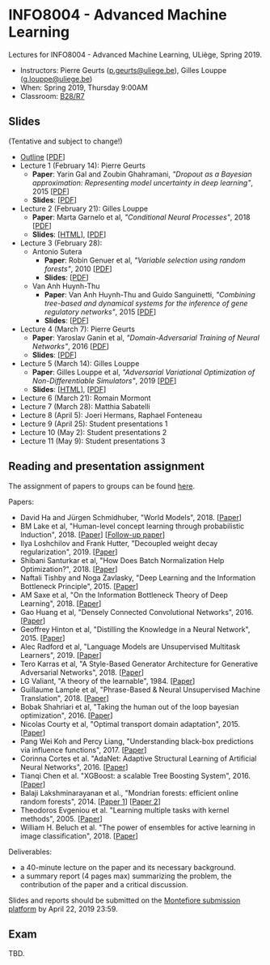 # INFO8004 - Advanced Machine Learning

Lectures for INFO8004 - Advanced Machine Learning, ULiège, Spring 2019.

- Instructors:  Pierre Geurts ([p.geurts@uliege.be](mailto:g.louppe@uliege.be)), Gilles Louppe ([g.louppe@uliege.be](mailto:g.louppe@uliege.be))
- When: Spring 2019, Thursday 9:00AM
- Classroom: [B28/R7](https://www.campus.uliege.be/cms/c_5119631/fr/r7-montefiore)

## Slides

(Tentative and subject to change!)

- [Outline](https://glouppe.github.io/info8004-advanced-machine-learning/?p=outline.md) [[PDF](https://glouppe.github.io/info8004-advanced-machine-learning/pdf/outline.pdf)]
- Lecture 1 (February 14): Pierre Geurts
    - **Paper**: Yarin Gal and Zoubin Ghahramani, _"Dropout as a Bayesian approximation: Representing model uncertainty in deep learning"_, 2015 [[PDF](http://proceedings.mlr.press/v48/gal16.pdf)]
    - **Slides**: [[PDF](https://glouppe.github.io/info8004-advanced-machine-learning/pdf/lec1.pdf)]
- Lecture 2 (February 21): Gilles Louppe
    - **Paper**: Marta Garnelo et al, _"Conditional Neural Processes"_, 2018 [[PDF](https://arxiv.org/abs/1807.01613)]
    - **Slides**: [[HTML](https://glouppe.github.io/info8004-advanced-machine-learning/?p=lecture2.md)], [[PDF](https://glouppe.github.io/info8004-advanced-machine-learning/pdf/lec2.pdf)]
- Lecture 3 (February 28):
    - Antonio Sutera
        - **Paper**: Robin Genuer et al, _"Variable selection using random forests"_, 2010 [[PDF](https://www.sciencedirect.com/science/article/pii/S0167865510000954)]
        - **Slides**: [[PDF](https://glouppe.github.io/info8004-advanced-machine-learning/pdf/lec3-antonio.pdf)]
    - Van Anh Huynh-Thu
        - **Paper**: Van Anh Huynh-Thu and Guido Sanguinetti, _"Combining tree-based and dynamical systems for the inference of gene regulatory networks"_, 2015 [[PDF](https://academic.oup.com/bioinformatics/article/31/10/1614/176842)]
        - **Slides**: [[PDF](https://glouppe.github.io/info8004-advanced-machine-learning/pdf/lec3-vananh.pdf)]
- Lecture 4 (March 7): Pierre Geurts
    - **Paper**: Yaroslav Ganin et al, _"Domain-Adversarial Training of Neural Networks"_, 2016 [[PDF](http://jmlr.org/papers/v17/15-239.html)]
    - **Slides**: [[PDF](https://glouppe.github.io/info8004-advanced-machine-learning/pdf/lec4.pdf)]
- Lecture 5 (March 14): Gilles Louppe
    - **Paper**: Gilles Louppe et al, _"Adversarial Variational Optimization of Non-Differentiable Simulators"_, 2019 [[PDF](https://arxiv.org/abs/1707.07113)]
    - **Slides**: [[HTML](https://glouppe.github.io/info8004-advanced-machine-learning/?p=lecture5.md)], [[PDF](https://glouppe.github.io/info8004-advanced-machine-learning/pdf/lec5.pdf)]
- Lecture 6 (March 21): Romain Mormont
- Lecture 7 (March 28): Matthia Sabatelli
- Lecture 8 (April 5): Joeri Hermans, Raphael Fonteneau
- Lecture 9 (April 25): Student presentations 1
- Lecture 10 (May 2): Student presentations 2
- Lecture 11 (May 9): Student presentations 3

## Reading and presentation assignment

The assignment of papers to groups can be found [here](https://github.com/glouppe/info8004-advanced-machine-learning/blob/master/readings.ipynb).

Papers:

- David Ha and Jürgen Schmidhuber, "World Models", 2018.
[[Paper](https://arxiv.org/abs/1803.10122)]
- BM Lake et al, "Human-level concept learning through probabilistic Induction", 2018.
[[Paper](https://www.ncbi.nlm.nih.gov/pubmed/26659050)] [[Follow-up paper](https://cims.nyu.edu/~brenden/1902.03477.pdf)]
- Ilya Loshchilov and Frank Hutter, "Decoupled weight decay regularization", 2019.
[[Paper](https://arxiv.org/abs/1711.05101)]
- Shibani Santurkar et al, "How Does Batch Normalization Help Optimization?", 2018.
[[Paper](http://papers.nips.cc/paper/7515-how-does-batch-normalization-help-optimization.pdf)]
- Naftali Tishby and Noga Zavlasky, "Deep Learning and the Information Bottleneck Principle", 2015.
[[Paper](https://arxiv.org/abs/1503.02406)]
- AM Saxe et al, "On the Information Bottleneck Theory of Deep Learning", 2018.
[[Paper](https://openreview.net/forum?id=ry_WPG-A-)]
- Gao Huang et al, "Densely Connected Convolutional Networks", 2016.
[[Paper](https://arxiv.org/abs/1608.06993)]
- Geoffrey Hinton et al, "Distilling the Knowledge in a Neural Network", 2015.
[[Paper](https://arxiv.org/pdf/1503.02531.pdf)]
- Alec Radford et al, "Language Models are Unsupervised Multitask Learners", 2019.
[[Paper](https://d4mucfpksywv.cloudfront.net/better-language-models/language_models_are_unsupervised_multitask_learners.pdf)]
- Tero Karras et al, "A Style-Based Generator Architecture for Generative Adversarial Networks", 2018.
[[Paper](https://arxiv.org/abs/1812.04948)]
- LG Valiant, "A theory of the learnable", 1984.
[[Paper](http://www.montefiore.ulg.ac.be/~geurts/Cours/AML/Readings/Valiant.pdf)]
- Guillaume Lample et al, "Phrase-Based & Neural Unsupervised Machine Translation", 2018.
[[Paper](https://arxiv.org/abs/1804.07755)]
- Bobak Shahriari et al, "Taking the human out of the loop bayesian optimization", 2016.
[[Paper](https://www.cs.ox.ac.uk/people/nando.defreitas/publications/BayesOptLoop.pdf)]
- Nicolas Courty et al, "Optimal transport domain adaptation", 2015.
[[Paper](https://arxiv.org/pdf/1507.00504.pdf)]
- Pang Wei Koh and Percy Liang, "Understanding black-box predictions via influence functions", 2017.
[[Paper](https://arxiv.org/pdf/1703.04730.pdf)]
- Corinna Cortes et al. "AdaNet: Adaptive Structural Learning of Artificial Neural Networks", 2016.
[[Paper](https://arxiv.org/pdf/1607.01097.pdf)]
- Tianqi Chen et al. "XGBoost: a scalable Tree Boosting System", 2016.
[[Paper](https://www.kdd.org/kdd2016/papers/files/rfp0697-chenAemb.pdf)]
- Balaji Lakshminarayanan et al., "Mondrian forests: efficient online random forests", 2014.
[[Paper 1](https://arxiv.org/abs/1406.2673)]
[[Paper 2](https://arxiv.org/abs/1506.03805)]
- Theodoros Evgeniou et al. "Learning multiple tasks with kernel methods", 2005.
[[Paper](http://www.jmlr.org/papers/volume6/evgeniou05a/evgeniou05a.pdf)]
- William H. Beluch et al. "The power of ensembles for active learning in image classification", 2018.
[[Paper](http://openaccess.thecvf.com/content_cvpr_2018/papers/Beluch_The_Power_of_CVPR_2018_paper.pdf)]

Deliverables:
- a 40-minute lecture on the paper and its necessary background.
- a summary report (4 pages max) summarizing the problem, the contribution of the paper and a critical discussion.

Slides and reports should be submitted on the [Montefiore submission platform](https://submit.montefiore.ulg.ac.be/) by April 22, 2019 23:59.


## Exam

TBD.
